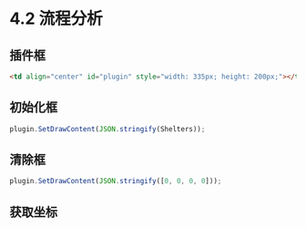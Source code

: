 # 4.2 流程分析

## 插件框
```html
<td align="center" id="plugin" style="width: 335px; height: 200px;"></td>
```

## 初始化框
```js
plugin.SetDrawContent(JSON.stringify(Shelters));
```

## 清除框
```js
plugin.SetDrawContent(JSON.stringify([0, 0, 0, 0]));
```

## 获取坐标
